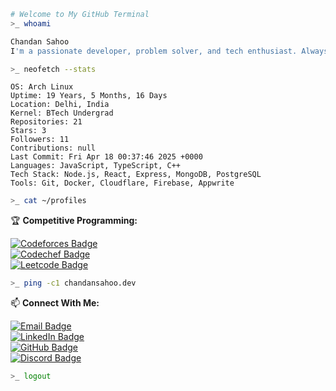 ```bash
# Welcome to My GitHub Terminal
>_ whoami
```
```bash
Chandan Sahoo
I'm a passionate developer, problem solver, and tech enthusiast. Always exploring, always building.
```
```bash
>_ neofetch --stats
```
```
OS: Arch Linux
Uptime: 19 Years, 5 Months, 16 Days
Location: Delhi, India
Kernel: BTech Undergrad
Repositories: 21
Stars: 3
Followers: 11
Contributions: null
Last Commit: Fri Apr 18 00:37:46 2025 +0000
Languages: JavaScript, TypeScript, C++
Tech Stack: Node.js, React, Express, MongoDB, PostgreSQL
Tools: Git, Docker, Cloudflare, Firebase, Appwrite
```

```bash
>_ cat ~/profiles
```
🏆 **Competitive Programming:**

[![Codeforces Badge](https://img.shields.io/badge/Codeforces-Realmchan-0088CC?style=for-the-badge&logo=codeforces&logoColor=0088CC)](https://codeforces.com/profile/Realmchan)  
[![Codechef Badge](https://img.shields.io/badge/Codechef-realm-e27a41?style=for-the-badge&logo=codechef&logoColor=e27a41)](https://www.codechef.com/users/realm)  
[![Leetcode Badge](https://img.shields.io/badge/Leetcode-realmchan-FFA500?style=for-the-badge&logo=leetcode&logoColor=FFA500)](https://leetcode.com/realmchan)

```bash
>_ ping -c1 chandansahoo.dev
```
📫 **Connect With Me:**

[![Email Badge](https://img.shields.io/badge/Email-chandansahoo02468%40gmail.com-red?style=for-the-badge&logo=gmail&logoColor=red)](mailto:chandansahoo02468@gmail.com)  
[![LinkedIn Badge](https://img.shields.io/badge/LinkedIn-chandansahoo--cs-blue?style=for-the-badge&logo=linkedin&logoColor=blue)](https://linkedin.com/in/chandansahoo-cs)  
[![GitHub Badge](https://img.shields.io/badge/GitHub-chandanSahoo--cs-4C1D4A?style=for-the-badge&logo=github&logoColor=4C1D4A)](https://github.com/chandanSahoo-cs)  
[![Discord Badge](https://img.shields.io/badge/Discord-chandansahoo-7289DA?style=for-the-badge&logo=discord&logoColor=7289DA)](https://discord.com/users/chandansahoo)

```bash
>_ logout
```

